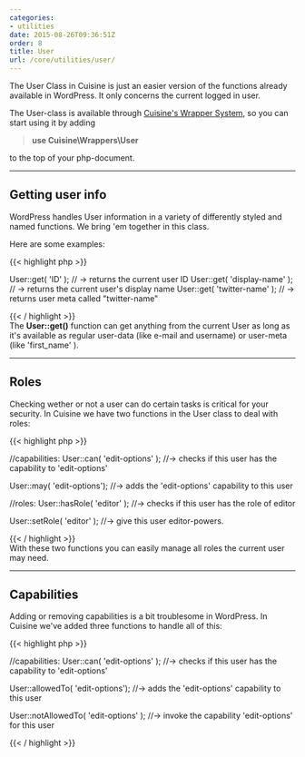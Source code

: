 ```yaml
---
categories:
- utilities
date: 2015-08-26T09:36:51Z
order: 8
title: User
url: /core/utilities/user/
---
```


The User Class in Cuisine is just an easier version of the functions already available in WordPress. It only concerns the current logged in user.

The User-class is available through [Cuisine's Wrapper System](/core/getting-started/structure), so you can start using it by adding

> **use Cuisine\Wrappers\User**

to the top of your php-document.

---

## Getting user info

WordPress handles User information in a variety of differently styled and named functions. We bring 'em together in this class.

Here are some examples:

{{< highlight php  >}}

User::get( 'ID' ); // -> returns the current user ID
User::get( 'display-name' ); // -> returns the current user's display name
User::get( 'twitter-name' ); // -> returns user meta called "twitter-name"  


{{< / highlight >}}
<br/>
The **User::get()** function can get anything from the current User as long as it's available as regular user-data (like e-mail and username) or user-meta (like 'first_name' ).


---

## Roles

Checking wether or not a user can do certain tasks is critical for your security. In Cuisine we have two functions in the User class to deal with roles:

{{< highlight php  >}}

//capabilities:
User::can( 'edit-options' ); //-> checks if this user has the capability to 'edit-options'

User::may( 'edit-options'); //-> adds the 'edit-options' capability to this user

//roles:
User::hasRole( 'editor' ); //-> checks if this user has the role of editor

User::setRole( 'editor' ); //-> give this user editor-powers.

{{< / highlight >}}
<br/>
With these two functions you can easily manage all roles the current user may need.


---

## Capabilities

Adding or removing capabilities is a bit troublesome in WordPress. In Cuisine we've added three functions to handle all of this:

{{< highlight php  >}}

//capabilities:
User::can( 'edit-options' ); //-> checks if this user has the capability to 'edit-options'

User::allowedTo( 'edit-options'); //-> adds the 'edit-options' capability to this user

User::notAllowedTo( 'edit-options' ); //-> invoke the capability 'edit-options' for this user

{{< / highlight >}}
<br/>
